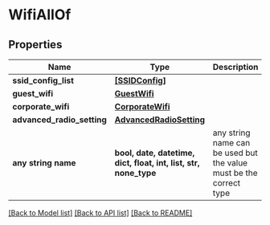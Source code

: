 # WifiAllOf


## Properties
Name | Type | Description | Notes
------------ | ------------- | ------------- | -------------
**ssid_config_list** | [**[SSIDConfig]**](SSIDConfig.md) |  | [optional] 
**guest_wifi** | [**GuestWifi**](GuestWifi.md) |  | [optional] 
**corporate_wifi** | [**CorporateWifi**](CorporateWifi.md) |  | [optional] 
**advanced_radio_setting** | [**AdvancedRadioSetting**](AdvancedRadioSetting.md) |  | [optional] 
**any string name** | **bool, date, datetime, dict, float, int, list, str, none_type** | any string name can be used but the value must be the correct type | [optional]

[[Back to Model list]](../README.md#documentation-for-models) [[Back to API list]](../README.md#documentation-for-api-endpoints) [[Back to README]](../README.md)


